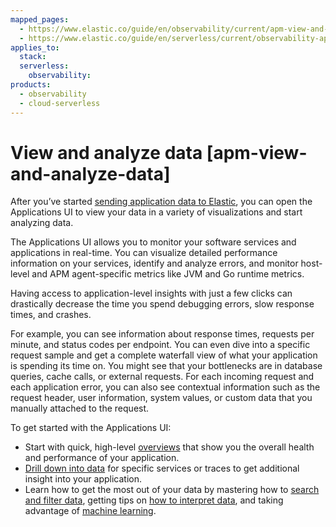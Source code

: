 ```yaml
---
mapped_pages:
  - https://www.elastic.co/guide/en/observability/current/apm-view-and-analyze-data.html
  - https://www.elastic.co/guide/en/serverless/current/observability-apm-view-and-analyze-traces.html
applies_to:
  stack:
  serverless:
    observability:
products:
  - observability
  - cloud-serverless
---
```


# View and analyze data [apm-view-and-analyze-data]

After you’ve started [sending application data to Elastic](/solutions/observability/apm/collect-application-data.md), you can open the Applications UI to view your data in a variety of visualizations and start analyzing data.

The Applications UI allows you to monitor your software services and applications in real-time. You can visualize detailed performance information on your services, identify and analyze errors, and monitor host-level and APM agent-specific metrics like JVM and Go runtime metrics.

Having access to application-level insights with just a few clicks can drastically decrease the time you spend debugging errors, slow response times, and crashes.

For example, you can see information about response times, requests per minute, and status codes per endpoint. You can even dive into a specific request sample and get a complete waterfall view of what your application is spending its time on. You might see that your bottlenecks are in database queries, cache calls, or external requests. For each incoming request and each application error, you can also see contextual information such as the request header, user information, system values, or custom data that you manually attached to the request.

To get started with the Applications UI:

* Start with quick, high-level [overviews](/solutions/observability/apm/overviews.md) that show you the overall health and performance of your application.
* [Drill down into data](/solutions/observability/apm/drill-down-into-data.md) for specific services or traces to get additional insight into your application.
* Learn how to get the most out of your data by mastering how to [search and filter data](/solutions/observability/apm/filter-search-data.md), getting tips on [how to interpret data](/solutions/observability/apm/interpret-data.md), and taking advantage of [machine learning](/solutions/observability/apm/machine-learning.md).
